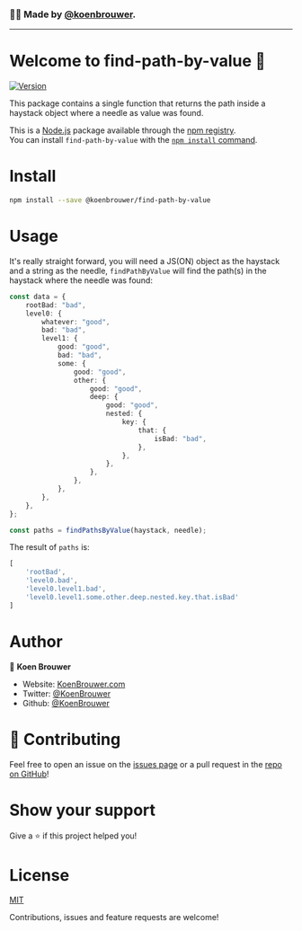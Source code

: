 ### 🙋‍♂️ Made by [@koenbrouwer](https://twitter.com/KoenBrouwer).
---

# Welcome to find-path-by-value 👋

[![Version](https://img.shields.io/npm/v/@koenbrouwer/find-path-by-value.svg)](https://www.npmjs.com/package/@koenbrouwer/find-path-by-value)

This package contains a single function that returns the path inside a haystack object where a needle as value was found.

This is a [Node.js](https://nodejs.org/en/) package available through the [npm registry](https://nodejs.org/en/). \
You can install `find-path-by-value` with the [`npm install` command](https://docs.npmjs.com/downloading-and-installing-packages-locally).

# Install

```sh
npm install --save @koenbrouwer/find-path-by-value
```

# Usage

It's really straight forward, you will need a JS(ON) object as the haystack and a string as the needle,
`findPathByValue` will find the path(s) in the haystack where the needle was found:

```typescript
const data = {
	rootBad: "bad",
	level0: {
		whatever: "good",
		bad: "bad",
		level1: {
			good: "good",
			bad: "bad",
			some: {
				good: "good",
				other: {
					good: "good",
					deep: {
						good: "good",
						nested: {
							key: {
								that: {
									isBad: "bad",
								},
							},
						},
					},
				},
			},
		},
	},
};

const paths = findPathsByValue(haystack, needle);
```

The result of `paths` is:

```typescript
[
	'rootBad',
	'level0.bad',
	'level0.level1.bad',
	'level0.level1.some.other.deep.nested.key.that.isBad'
]
```

# Author

👤 **Koen Brouwer**

* Website: [KoenBrouwer.com](http://www.koenbrouwer.com/)
* Twitter: [@KoenBrouwer](https://twitter.com/KoenBrouwer)
* Github: [@KoenBrouwer](https://github.com/KoenBrouwer)

# 🤝 Contributing

Feel free to open an issue on the [issues page](https://github.com/KoenBrouwer/find-path-by-value/issues) or a pull request in
the [repo on GitHub](https://github.com/KoenBrouwer/find-path-by-value/pulls)!

# Show your support

Give a ⭐️ if this project helped you!

# License

[MIT](https://en.wikipedia.org/wiki/MIT_License)

Contributions, issues and feature requests are welcome!